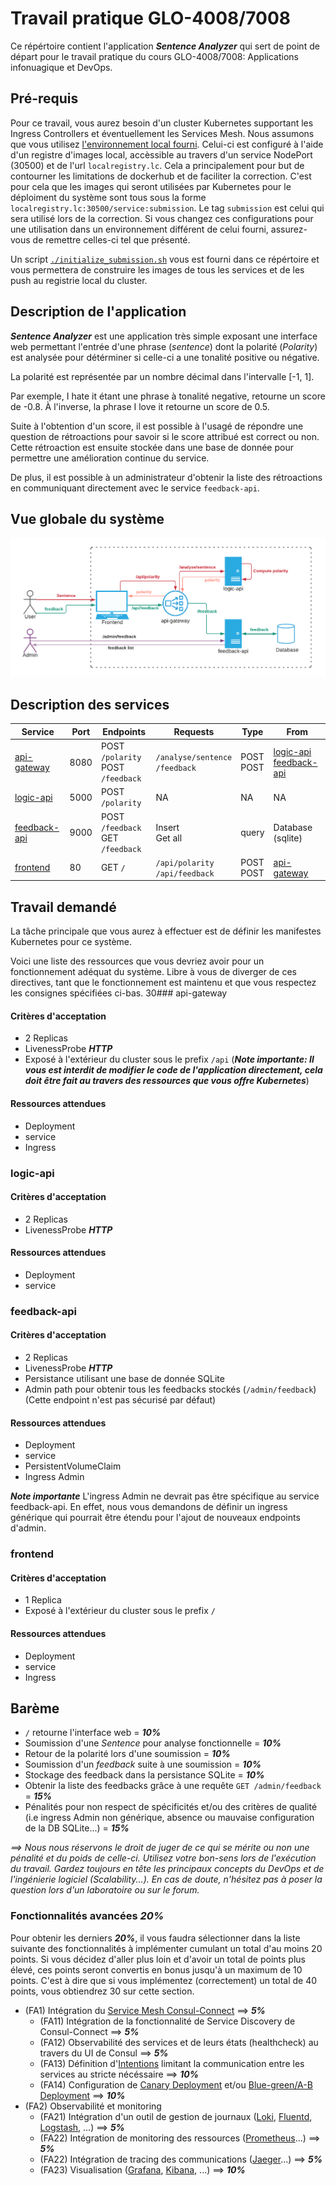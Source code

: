 
# Travail pratique GLO-4008/7008
Ce répértoire contient l'application ***Sentence Analyzer*** qui sert de point de départ pour le travail pratique du cours GLO-4008/7008: Applications infonuagique et DevOps.

## Pré-requis
Pour ce travail, vous aurez besoin d'un cluster Kubernetes supportant les Ingress Controllers et éventuellement les Services Mesh. Nous assumons que vous utilisez [l'environnement local fourni](https://github.com/medmouine/vagrant-k3s-HA-cluster). Celui-ci est configuré à l'aide d'un registre d'images local, accèssible au travers d'un service NodePort (30500) et de l'url `localregistry.lc`. Cela a principalement pour but de contourner les limitations de dockerhub et de faciliter la correction. C'est pour cela que les images qui seront utilisées par Kubernetes pour le déploiment du système sont tous sous la forme `localregistry.lc:30500/service:submission`. Le tag `submission` est celui qui sera utilisé lors de la correction. Si vous changez ces configurations pour une utilisation dans un environnement différent de celui fourni, assurez-vous de remettre celles-ci tel que présenté.

Un script [`./initialize_submission.sh`](./initialize_submission.sh) vous est fourni dans ce répértoire et vous permettera de construire les images de tous les services et de les push au registrie local du cluster.

## Description de l'application
***Sentence Analyzer*** est une application très simple exposant une interface web permettant l'entrée d'une phrase (*sentence*) dont la polarité (*Polarity*) est analysée pour détérminer si celle-ci a une tonalité positive ou négative.

La polarité est représentée par un nombre décimal dans l'intervalle [-1, 1].

Par exemple, I hate it étant une phrase à tonalité negative, retourne un score de -0.8. À l'inverse, la phrase I love it retourne un score de 0.5. 

Suite à l'obtention d'un score, il est possible à l'usagé de répondre une question de rétroactions pour savoir si le score attribué est correct ou non. Cette rétroaction est ensuite stockée dans une base de donnée pour permettre une amélioration continue du service.

De plus, il est possible à un administrateur d'obtenir la liste des rétroactions en communiquant directement avec le service `feedback-api`.

## Vue globale du système
![overview diagram](./doc/images/feature_diagram.png "Overview diagram")

## Description des services
| Service                       | Port                      |  Endpoints                    | Requests                  | Type | From          |
| -------------                 |-------------              | -----                         |-------                    |----|----           |
| [api-gateway](./api-gateway)   | 8080     | POST `/polarity` <br> POST `/feedback`   | `/analyse/sentence` <br> `/feedback` | POST <br> POST| [logic-api](/logic-api)  <br>  [feedback-api](/feedback-api)            |
| [logic-api](./logic-api)   | 5000     | POST  `/polarity`   | NA | NA | NA |
| [feedback-api](./feedback-api)   | 9000     | POST `/feedback` <br> GET `/feedback`   | Insert <br> Get all | query | Database (sqlite) |
| [frontend](./api-gateway)   | 80     | GET `/`   | `/api/polarity` <br> `/api/feedback` | POST <br> POST| [api-gateway](/api-gateway)            |

## Travail demandé
La tâche principale que vous aurez à effectuer est de définir les manifestes Kubernetes pour ce système. 

Voici une liste des ressources que vous devriez avoir pour un fonctionnement adéquat du système. Libre à vous de diverger de ces directives, tant que le fonctionnement est maintenu et que vous respectez les consignes spécifiées ci-bas. 30### api-gateway
#### Critères d'acceptation

- 2 Replicas
- LivenessProbe ***HTTP***
- Exposé à l'extérieur du cluster sous le prefix `/api` (***Note importante: Il vous est interdit de modifier le code de l'application directement, cela doit être fait au travers des ressources que vous offre Kubernetes***)

#### Ressources attendues

- Deployment
- service
- Ingress

### logic-api
#### Critères d'acceptation

- 2 Replicas
- LivenessProbe ***HTTP***

#### Ressources attendues

- Deployment
- service

### feedback-api
#### Critères d'acceptation

- 2 Replicas
- LivenessProbe ***HTTP***
- Persistance utilisant une base de donnée SQLite
- Admin path pour obtenir tous les feedbacks stockés (`/admin/feedback`) (Cette endpoint n'est pas sécurisé par défaut)

#### Ressources attendues

- Deployment
- service
- PersistentVolumeClaim
- Ingress Admin

***Note importante*** L'ingress Admin ne devrait pas être spécifique au service feedback-api. En effet, nous vous demandons de définir un ingress générique qui pourrait être étendu pour l'ajout de nouveaux endpoints d'admin.

### frontend
#### Critères d'acceptation

- 1 Replica
- Exposé à l'extérieur du cluster sous le prefix `/`

#### Ressources attendues

- Deployment
- service
- Ingress

## Barème

- `/` retourne l'interface web = ***10%***
- Soumission d'une *Sentence* pour analyse fonctionnelle = ***10%***
- Retour de la polarité lors d'une soumission = ***10%***
- Soumission d'un *feedback* suite à une soumission = ***10%***
- Stockage des feedback dans la persistance SQLite = ***10%***
- Obtenir la liste des feedbacks grâce à une requête `GET /admin/feedback` = ***15%***
- Pénalités pour non respect de spécificités et/ou des critères de qualité (i.e ingress Admin non générique, absence ou mauvaise configuration de la DB SQLite...) = ***15%***

*==> Nous nous réservons le droit de juger de ce qui se mérite ou non une pénalité et du poids de celle-ci. Utilisez votre bon-sens lors de l'exécution du travail. Gardez toujours en tête les principaux concepts du DevOps et de l'ingénierie logiciel (Scalability...). En cas de doute, n'hésitez pas à poser la question lors d'un laboratoire ou sur le forum.*

### Fonctionnalités avancées ***20%***

Pour obtenir les derniers ***20%***, il vous faudra sélectionner dans la liste suivante des fonctionnalités à implémenter cumulant un total d'au moins 20 points. Si vous décidez d'aller plus loin et d'avoir un total de points plus élevé, ces points seront convertis en bonus jusqu'à un maximum de 10 points. C'est à dire que si vous implémentez (correctement) un total de 40 points, vous obtiendrez 30 sur cette section.

- (FA1) Intégration du [Service Mesh Consul-Connect](https://www.consul.io/docs/connect) ==> ***5%***
  - (FA11) Intégration de la fonctionnalité de Service Discovery de Consul-Connect ==> ***5%***
  - (FA12) Observabilité des services et de leurs états (healthcheck) au travers du UI de Consul ==> ***5%***
  - (FA13) Définition d'[Intentions](https://www.consul.io/docs/k8s/connect/ingress-gateways#defining-an-intention) limitant la communication entre les services au stricte nécéssaire ==> ***10%***
  - (FA14) Configuration de [Canary Deployment](https://martinfowler.com/bliki/CanaryRelease.html) et/ou [Blue-green/A-B Deployment](https://martinfowler.com/bliki/BlueGreenDeployment.html) ==> ***10%***
- (FA2) Observabilité et monitoring
  - (FA21) Intégration d'un outil de gestion de journaux ([Loki](https://github.com/grafana/loki), [Fluentd](https://www.fluentd.org/), [Logstash](https://www.elastic.co/logstash), ...) ==> ***5%***
  - (FA22) Intégration de monitoring des ressources ([Prometheus](https://github.com/prometheus/prometheus)...) ==> ***5%***
  - (FA22) Intégration de tracing des communications ([Jaeger](https://www.jaegertracing.io/)...) ==> ***5%***
  - (FA23) Visualisation ([Grafana](https://grafana.com/), [Kibana](https://www.elastic.co/kibana), ...) ==> ***10%***
